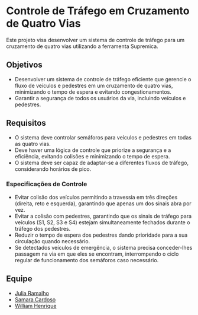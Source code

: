 # Controle de Tráfego em Cruzamento de Quatro Vias

Este projeto visa desenvolver um sistema de controle de tráfego para um cruzamento de quatro vias utilizando a ferramenta Supremica.

## Objetivos

- Desenvolver um sistema de controle de tráfego eficiente que gerencie o fluxo de veículos e pedestres em um cruzamento de quatro vias, minimizando o tempo de espera e evitando congestionamentos.
- Garantir a segurança de todos os usuários da via, incluindo veículos e pedestres.

## Requisitos

- O sistema deve controlar semáforos para veículos e pedestres em todas as quatro vias.
- Deve haver uma lógica de controle que priorize a segurança e a eficiência, evitando colisões e minimizando o tempo de espera.
- O sistema deve ser capaz de adaptar-se a diferentes fluxos de tráfego, considerando horários de pico.

### Especificações de Controle

- Evitar colisão dos veículos permitindo a travessia em três direções (direita, reto e esquerda), garantindo que apenas um dos sinais abra por vez.
- Evitar a colisão com pedestres, garantindo que os sinais de tráfego para veículos (S1, S2, S3 e S4) estejam simultaneamente fechados durante o tráfego dos pedestres.
- Reduzir o tempo de espera dos pedestres dando prioridade para a sua circulação quando necessário.
- Se detectados veículos de emergência, o sistema precisa conceder-lhes passagem na via em que eles se encontram, interrompendo o ciclo regular de funcionamento dos semáforos caso necessário.

## Equipe

- [Julia Ramalho](https://github.com/ramalhocsjulia)
- [Samara Cardoso](https://github.com/SamaraLimaCardoso)
- [William Henrique](https://github.com/william-hazem)
